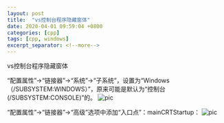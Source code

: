 ```yaml
---
layout: post
title:  "vs控制台程序隐藏窗体"
date: 2020-04-01 09:59:04 +0800
categories: [cpp]
tags: [cpp, windows]
excerpt_separator: <!--more-->
---
```

vs控制台程序隐藏窗体
<!--more-->

“配置属性”->“链接器”->“系统”->“子系统”，设置为“Windows（/SUBSYSTEM:WINDOWS）”，原来可能是默认为“控制台(/SUBSYSTEM:CONSOLE)”的。
![pic](/images/vs1.png)

“配置属性”->“链接器”->“高级”选项中添加“入口点”：mainCRTStartup：
![pic](/images/vs2.jpeg)